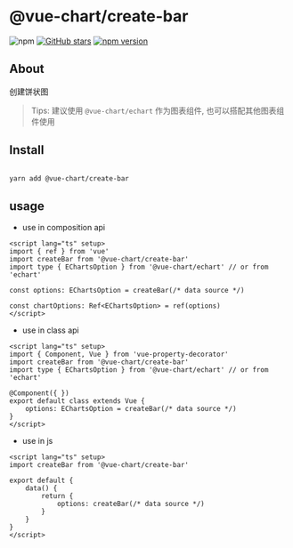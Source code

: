 # @vue-chart/create-bar

![npm](https://img.shields.io/npm/dw/@vue-chart/create-bar.svg)
[![GitHub stars](https://img.shields.io/github/stars/halo951/@vue-chart/create-bar.svg?style=social&label=@vue-chart/create-bar)](https://github.com/halo951/@vue-chart/create-bar)
[![npm version](https://badge.fury.io/js/@vue-chart/create-bar.svg)](https://badge.fury.io/js/@vue-chart/create-bar)

## About

创建饼状图

> Tips: 建议使用 `@vue-chart/echart` 作为图表组件, 也可以搭配其他图表组件使用

## Install

```bash

yarn add @vue-chart/create-bar

```

## usage

- use in composition api

```vue
<script lang="ts" setup>
import { ref } from 'vue'
import createBar from '@vue-chart/create-bar'
import type { EChartsOption } from '@vue-chart/echart' // or from 'echart'

const options: EChartsOption = createBar(/* data source */)

const chartOptions: Ref<EChartsOption> = ref(options)
</script>
```

- use in class api

```vue
<script lang="ts" setup>
import { Component, Vue } from 'vue-property-decorator'
import createBar from '@vue-chart/create-bar'
import type { EChartsOption } from '@vue-chart/echart' // or from 'echart'

@Component({ })
export default class extends Vue {
    options: EChartsOption = createBar(/* data source */)
}
</script>
```

- use in js

```vue
<script lang="ts" setup>
import createBar from '@vue-chart/create-bar'

export default {
    data() {
        return {
            options: createBar(/* data source */)
        }
    }
}
</script>
```